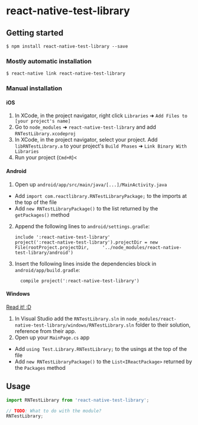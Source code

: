 
# react-native-test-library

## Getting started

`$ npm install react-native-test-library --save`

### Mostly automatic installation

`$ react-native link react-native-test-library`

### Manual installation


#### iOS

1. In XCode, in the project navigator, right click `Libraries` ➜ `Add Files to [your project's name]`
2. Go to `node_modules` ➜ `react-native-test-library` and add `RNTestLibrary.xcodeproj`
3. In XCode, in the project navigator, select your project. Add `libRNTestLibrary.a` to your project's `Build Phases` ➜ `Link Binary With Libraries`
4. Run your project (`Cmd+R`)<

#### Android

1. Open up `android/app/src/main/java/[...]/MainActivity.java`
  - Add `import com.reactlibrary.RNTestLibraryPackage;` to the imports at the top of the file
  - Add `new RNTestLibraryPackage()` to the list returned by the `getPackages()` method
2. Append the following lines to `android/settings.gradle`:
  	```
  	include ':react-native-test-library'
  	project(':react-native-test-library').projectDir = new File(rootProject.projectDir, 	'../node_modules/react-native-test-library/android')
  	```
3. Insert the following lines inside the dependencies block in `android/app/build.gradle`:
  	```
      compile project(':react-native-test-library')
  	```

#### Windows
[Read it! :D](https://github.com/ReactWindows/react-native)

1. In Visual Studio add the `RNTestLibrary.sln` in `node_modules/react-native-test-library/windows/RNTestLibrary.sln` folder to their solution, reference from their app.
2. Open up your `MainPage.cs` app
  - Add `using Test.Library.RNTestLibrary;` to the usings at the top of the file
  - Add `new RNTestLibraryPackage()` to the `List<IReactPackage>` returned by the `Packages` method


## Usage
```javascript
import RNTestLibrary from 'react-native-test-library';

// TODO: What to do with the module?
RNTestLibrary;
```
  